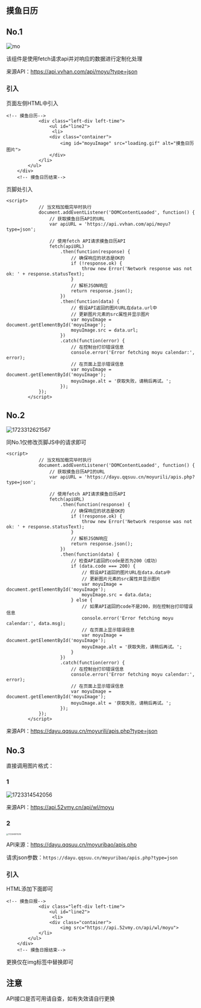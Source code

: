 ## 摸鱼日历

## No.1

![mo](https://jsd.cdn.noisework.cn/gh/rcy1314/tuchuang@main/uPic/mo.png)

该组件是使用fetch请求api并对响应的数据进行定制化处理

来源API：https://api.vvhan.com/api/moyu?type=json

### 引入

页面左侧HTML中引入

```
<!-- 摸鱼日历-->
			<div class="left-div left-time">
				<ul id="line2">
				 <li>
				<div class="container">
					<img id="moyuImage" src="loading.gif" alt="摸鱼日历图片">
				</div>
			</li>
		</ul>
	</div>
	<!-- 摸鱼日历结束-->
```

页脚处引入

```
<script>
			// 当文档加载完毕时执行
			document.addEventListener('DOMContentLoaded', function() {
				// 获取摸鱼日历API的URL
				var apiURL = 'https://api.vvhan.com/api/moyu?type=json';
		
				// 使用fetch API请求摸鱼日历API
				fetch(apiURL)
					.then(function(response) {
						// 确保响应的状态是OK的
						if (!response.ok) {
							throw new Error('Network response was not ok: ' + response.statusText);
						}
						// 解析JSON响应
						return response.json();
					})
					.then(function(data) {
						// 假设API返回的图片URL在data.url中
						// 更新图片元素的src属性并显示图片
						var moyuImage = document.getElementById('moyuImage');
						moyuImage.src = data.url;
					})
					.catch(function(error) {
						// 在控制台打印错误信息
						console.error('Error fetching moyu calendar:', error);
						// 在页面上显示错误信息
						var moyuImage = document.getElementById('moyuImage');
						moyuImage.alt = '获取失败，请稍后再试。';
					});
			});
		</script>
```

## No.2

![1723312621567](https://jsd.cdn.noisework.cn/gh/rcy1314/tuchuang@main/uPic/1723312621567.png)

同No.1仅修改页脚JS中的请求即可

```
<script>
			// 当文档加载完毕时执行
			document.addEventListener('DOMContentLoaded', function() {
				// 获取摸鱼日历API的URL
				var apiURL = 'https://dayu.qqsuu.cn/moyurili/apis.php?type=json';
		
				// 使用fetch API请求摸鱼日历API
				fetch(apiURL)
					.then(function(response) {
						// 确保响应的状态是OK的
						if (!response.ok) {
							throw new Error('Network response was not ok: ' + response.statusText);
						}
						// 解析JSON响应
						return response.json();
					})
					.then(function(data) {
						// 检查API返回的code是否为200（成功）
						if (data.code === 200) {
							// 假设API返回的图片URL在data.data中
							// 更新图片元素的src属性并显示图片
							var moyuImage = document.getElementById('moyuImage');
							moyuImage.src = data.data;
						} else {
							// 如果API返回的code不是200，则在控制台打印错误信息
							console.error('Error fetching moyu calendar:', data.msg);
							// 在页面上显示错误信息
							var moyuImage = document.getElementById('moyuImage');
							moyuImage.alt = '获取失败，请稍后再试。';
						}
					})
					.catch(function(error) {
						// 在控制台打印错误信息
						console.error('Error fetching moyu calendar:', error);
						// 在页面上显示错误信息
						var moyuImage = document.getElementById('moyuImage');
						moyuImage.alt = '获取失败，请稍后再试。';
					});
			});
		</script>
```

来源API：https://dayu.qqsuu.cn/moyurili/apis.php?type=json

## No.3

直接调用图片格式：

### 1

![1723314542056](https://jsd.cdn.noisework.cn/gh/rcy1314/tuchuang@main/uPic/1723314542056.png)

来源API：https://api.52vmy.cn/api/wl/moyu

### 2

<img src="https://jsd.cdn.noisework.cn/gh/rcy1314/tuchuang@main/uPic/1723649015318.png" alt="1723649015318" style="zoom: 33%;" />



API来源：https://dayu.qqsuu.cn/moyuribao/apis.php

请求json参数：`https://dayu.qqsuu.cn/moyuribao/apis.php?type=json`

### 引入

HTML添加下面即可

```
<!-- 摸鱼日报-->
			<div class="left-div left-time">
				<ul id="line2">
				 <li>
				<div class="container">
					<img src="https://api.52vmy.cn/api/wl/moyu">
			</li>
		</ul>
	</div>
	<!-- 摸鱼日报结束-->
```

更换仅在img标签中替换即可

## 注意

API接口是否可用请自查，如有失效请自行更换
